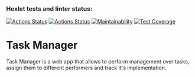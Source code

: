 ### Hexlet tests and linter status:
[![Actions Status](https://github.com/RedGradient/java-project-73/workflows/hexlet-check/badge.svg)](https://github.com/RedGradient/java-project-73/actions)
[![Actions Status](https://github.com/RedGradient/java-project-73/workflows/build/badge.svg)](https://github.com/RedGradient/java-project-73/actions)
[![Maintainability](https://api.codeclimate.com/v1/badges/8f409cc6c1037e108bed/maintainability)](https://codeclimate.com/github/RedGradient/java-project-73/maintainability)
[![Test Coverage](https://api.codeclimate.com/v1/badges/8f409cc6c1037e108bed/test_coverage)](https://codeclimate.com/github/RedGradient/java-project-73/test_coverage)

# Task Manager
Task Manager is a web app that allows to perform management over tasks, assign them to different performers and track it's implementation.
